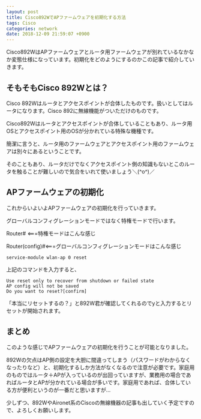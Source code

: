 ```yaml
---
layout: post
title: Cisco892WでAPファームウェアを初期化する方法
tags: Cisco
categories: network
date: 2018-12-09 21:59:07 +0900
---
```


Cisco892WはAPファームウェアとルータ用ファームウェアが別れているなかなか変態仕様になっています。初期化をどのようにするのかこの記事で紹介していきます。

そもそもCisco 892Wとは？
-----------------

Cisco 892Wはルータとアクセスポイントが合体したものです。扱いとしてはルータになります。Cisco 892に無線機能がついただけのものです。

Cisco892Wはルータとアクセスポイントが合体していることもあり、ルータ用OSとアクセスポイント用のOSが分かれている特殊な機種です。

簡潔に言うと、ルータ用のファームウェアとアクセスポイント用のファームウェアは別々にあるということです。

そのこともあり、ルータだけでなくアクセスポイント側の知識もないとこのルータを触ることが難しいので気合をいれて使いましょう＼(^o^)／

APファームウェアの初期化
-------------

これからいよいよAPファームウェアの初期化を行っていきます。

グローバルコンフィグレーションモードではなく特権モードで行います。

Router# <===特権モードはこんな感じ

Router(config)#<===グローバルコンフィグレーションモードはこんな感じ

    service-module wlan-ap 0 reset

上記のコマンドを入力すると、

    Use reset only to recover from shutdown or failed state
    AP config will not be saved
    Do you want to reset?[confirm]

「本当にリセットするの？」と892W君が確認してくれるのでyと入力するとリセットが開始されます。

まとめ
---

このような感じでAPファームウェアの初期化を行うことが可能となりました。

892Wの欠点はAP側の設定を大胆に間違ってしまう（パスワードがわからなくなったりなど）と、初期化するしか方法がなくなるので注意が必要です。家庭用のものではルータ＋APが入っているのが出回っていますが、業務用の場合であればルータとAPが分かれている場合が多いです。家庭用であれば、合体している方が便利というのが一番だと思いますが...

少しずつ、892WやAironet系のCiscoの無線機器の記事も出していく予定ですので、よろしくお願いします。